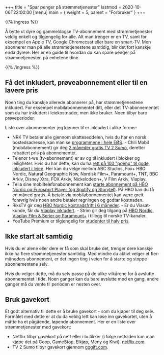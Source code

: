+++
title = "Spar penger på strømmetjenester"
lastmod = 2020-10-06T22:00:00
[menu] 
main = { weight = 5, parent = "Forbruker" }
+++

{{% ingress %}}

Å bytte ut dyre og gammeldagse TV-abonnement med strømmetjenester veldig enkelt og tilgjengelig for
alle. Alt man trenger er en TV, samt for eksempel en Apple TV, Google Chromecast eller bare en
smart-TV. Men abonnerer man på alle strømmetjenestene samtidig, blir det fort kanskje enda dyrere.
Her er en guide til hvordan du kan spare penger på strømmetjenester. på enhetene dine.

{{% /ingress %}}

## Få det inkludert, prøveabonnement eller til en lavere pris

Noen ting du kanskje allerede abonnerer på, har strømmetjenestene inkludert. For eksempel
mobilabonnementet ditt, eller det TV-abonnementet som du har inkludert i leiekostnader, men ikke
bruker. Noen tilbyr bare prøveperioder.

Liste over abonnementer jeg kjenner til er inkludert i ulike former:

- NRK TV betaler alle gjennom skatteseddelen, hvis du har en norsk bostedsadresse, kan man se
[programmene i hele EØS](https://innlogging.nrk.no/bruker). - Chili Mobil (mobilabonnement) gir deg
[2 måneder gratis TV 2 Sumo](https://www.chilimobil.no/sporsmal-hjelp/tv2-sumo/#2-mnd-gratis),
deretter rabattert pris på abonnementet.
- Telenor t-we (tv-abonnement) er av og til inkludert i
blokker og leiligheter. Hvis du har dette, kan du ha [rett på 100 "poeng" til gode, inkludert i
leien](https://www.telenor.no/privat/tv/t-we/innholdsoversikt/). Her kan du velge mellom ABC
Studios, Fox+ HBO Nordic, Natural Geographic Now, Nordisk Film+, Paramount+, TNT, BBC Arkiv, Disney
Xtra, FOX Arkiv, Nickelodeon+, V Film Arkiv, Viaplay.
- Telia sine mobiltelefonabonnement kan
[starte abonnement på HBO Nordic og Eurosport Player (og Spotify og
Storytel)](https://www.telia.no/strommetjenester/). På HBO kan du få en måned gratis. Å betale via
mobilabonnementet kan være greit forøvrig hvis noen andre betaler regningen og godtar kostnaden.
- RiksTV gir deg [HBO Nordic kostnadsfritt i 6
måneder](https://www.rikstv.no/film-og-serier/hbo-nordic/). - Er du Viasat-kunde, får du [Viaplay
inkludert](https://www.viasat.no/viaplay). - Strim gir deg tilgang på [HBO Nordic, Viaplay Film &
Serier og Paramount+](https://www.strim.no) i tillegg til norske TV-kanaler.
- YouTube Premium er
tilgjengelig for [studenter til halv pris](https://www.youtube.com/premium/student).

## Ikke start alt samtidig

Hvis du er alene eller dere er få som skal bruke det, trenger dere kanskje ikke ha flere
strømmetjenester samtidig. Med mindre du aktivt velger et fler-måneders abonnement, er det ingen
ting i veien for å starte og stoppe abonnementene selv.

Hvis du velger dette, må du selv passe på de ulike vilkårene for å avslutte abonnementet i tide.
Noen ganger kan du bare avslutte med en gang, andre ganger må du vente til perioden er nesten over.

## Bruk gavekort

Et godt alternativ til dette er å bruke gavekort - som du kjøper til deg selv. Formålet med dette
er at du da veldig lett kan løse inn gavekortet, uten å måtte ha et pågående, løpende abonnement.
Her er en liste over strømmetjenester med gavekort:

- Netflix tilbyr gavekort på nett eller i butikker (i følge nettsiden kan man kjøpe det på Coop,
GameStop, Elkjøp, Meny og Kiwi). [netflix.com](https://www.netflix.com/gift-cards).
- TV 2 Sumo
tilbyr gavekort gjennom
[gogift.com](https://giftcard-engine.gogift.com/NO/shop/tvsumo/#/giftcards).
